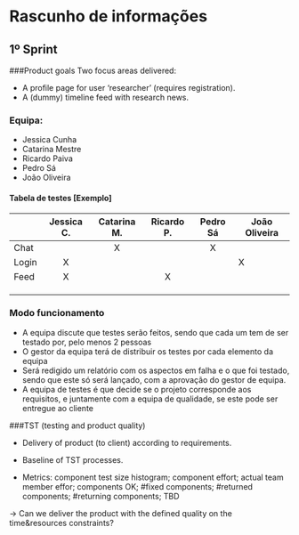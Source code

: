 # Rascunho de informações

## 1º Sprint

###Product goals
Two focus areas delivered:

- A profile page for user ‘researcher’ (requires registration).
- A (dummy) timeline feed with research news.

### Equipa:

- Jessica Cunha
- Catarina Mestre
- Ricardo Paiva
- Pedro Sá
- João Oliveira



#### Tabela de testes [Exemplo]

|       | Jessica C. | Catarina M. | Ricardo P. | Pedro Sá | João Oliveira |
| ----- | :--------: | :---------: | :--------: | :------: | ------------- |
| Chat  |            |      X      |            |    X     |               |
| Login |     X      |             |            |          | X             |
| Feed  |     X      |             |     X      |          |               |
|       |            |             |            |          |               |
|       |            |             |            |          |               |
|       |            |             |            |          |               |

### Modo funcionamento

- A equipa discute que testes serão feitos, sendo que cada um tem de ser testado por, pelo menos 2 pessoas
- O gestor da equipa terá de distribuir os testes por cada elemento da equipa
- Será redigido um relatório com os aspectos em falha e o que foi testado, sendo que este só será lançado, com a aprovação do gestor de equipa.
- A equipa de testes é que decide se o projeto corresponde aos requisitos, e juntamente com a equipa de qualidade, se este pode ser entregue ao cliente



###TST (testing and product quality)
- Delivery of product (to client) according to requirements.

- Baseline of TST processes.

- Metrics: component test size histogram; component effort; actual team member effor; components OK; #fixed components; #returned components; #returning components; TBD

→ Can we deliver the product with the defined quality on the time&resources constraints?
